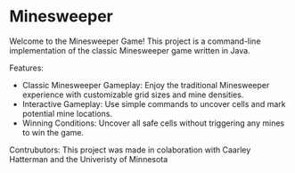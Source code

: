 # Minesweeper

Welcome to the Minesweeper Game! This project is a command-line implementation of the classic Minesweeper game written in Java. 

Features: 
* Classic Minesweeper Gameplay: Enjoy the traditional Minesweeper experience with customizable grid sizes and mine densities.
* Interactive Gameplay: Use simple commands to uncover cells and mark potential mine locations.
* Winning Conditions: Uncover all safe cells without triggering any mines to win the game.

Contrubutors: 
This project was made in colaboration with Caarley Hatterman and the Univeristy of Minnesota
